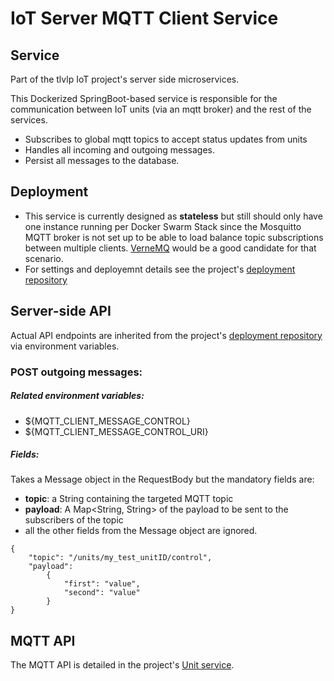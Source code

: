 # IoT Server MQTT Client Service

## Service
Part of the tlvlp IoT project's server side microservices.

This Dockerized SpringBoot-based service is responsible for the communication between 
IoT units (via an mqtt broker) and the rest of the services.
- Subscribes to global mqtt topics to accept status updates from units
- Handles all incoming and outgoing messages.
- Persist all messages to the database.

## Deployment
- This service is currently designed as **stateless** but still should only have one instance running per Docker Swarm Stack 
since the Mosquitto MQTT broker is not set up to be able to load balance topic subscriptions between multiple clients.
[VerneMQ](https://vernemq.com/) would be a good candidate for that scenario.
- For settings and deployemnt details see the project's [deployment repository](https://gitlab.com/tlvlp/iot.server.deployment)


## Server-side API
Actual API endpoints are inherited from the project's [deployment repository](https://gitlab.com/tlvlp/iot.server.deployment) via environment variables.

### POST outgoing messages:

##### Related environment variables:
- ${MQTT_CLIENT_MESSAGE_CONTROL}
- ${MQTT_CLIENT_MESSAGE_CONTROL_URI}

##### Fields:
Takes a Message object in the RequestBody but the mandatory fields are:
- **topic**: a String containing the targeted MQTT topic
- **payload**: A Map<String, String> of the payload to be sent to the subscribers of the topic
- all the other fields from the Message object are ignored.


```
{
    "topic": "/units/my_test_unitID/control",
    "payload": 
        {
            "first": "value",
            "second": "value"
        }
}
```

## MQTT API

The MQTT API is detailed in the project's [Unit service](https://gitlab.com/tlvlp/iot.server.unit.service).